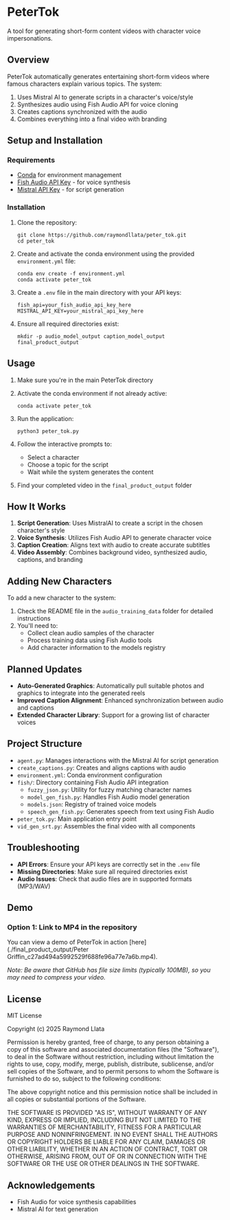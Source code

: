# PeterTok

A tool for generating short-form content videos with character voice impersonations.

## Overview

PeterTok automatically generates entertaining short-form videos where famous characters explain various topics. The system:

1. Uses Mistral AI to generate scripts in a character's voice/style
2. Synthesizes audio using Fish Audio API for voice cloning
3. Creates captions synchronized with the audio
4. Combines everything into a final video with branding

## Setup and Installation

### Requirements

- [Conda](https://docs.conda.io/en/latest/) for environment management
- [Fish Audio API Key](https://fish.audio/) - for voice synthesis
- [Mistral API Key](https://mistral.ai/) - for script generation

### Installation

1. Clone the repository:
   ```
   git clone https://github.com/raymondllata/peter_tok.git
   cd peter_tok
   ```

2. Create and activate the conda environment using the provided `environment.yml` file:
   ```
   conda env create -f environment.yml
   conda activate peter_tok
   ```

3. Create a `.env` file in the main directory with your API keys:
   ```
   fish_api=your_fish_audio_api_key_here
   MISTRAL_API_KEY=your_mistral_api_key_here
   ```

4. Ensure all required directories exist:
   ```
   mkdir -p audio_model_output caption_model_output final_product_output
   ```

## Usage

1. Make sure you're in the main PeterTok directory
2. Activate the conda environment if not already active:
   ```
   conda activate peter_tok
   ```
3. Run the application:
   ```
   python3 peter_tok.py
   ```
4. Follow the interactive prompts to:
   - Select a character
   - Choose a topic for the script
   - Wait while the system generates the content

5. Find your completed video in the `final_product_output` folder

## How It Works

1. **Script Generation**: Uses MistralAI to create a script in the chosen character's style
2. **Voice Synthesis**: Utilizes Fish Audio API to generate character voice
3. **Caption Creation**: Aligns text with audio to create accurate subtitles
4. **Video Assembly**: Combines background video, synthesized audio, captions, and branding

## Adding New Characters

To add a new character to the system:

1. Check the README file in the `audio_training_data` folder for detailed instructions
2. You'll need to:
   - Collect clean audio samples of the character
   - Process training data using Fish Audio tools
   - Add character information to the models registry

## Planned Updates

- **Auto-Generated Graphics**: Automatically pull suitable photos and graphics to integrate into the generated reels
- **Improved Caption Alignment**: Enhanced synchronization between audio and captions
- **Extended Character Library**: Support for a growing list of character voices

## Project Structure

- `agent.py`: Manages interactions with the Mistral AI for script generation
- `create_captions.py`: Creates and aligns captions with audio
- `environment.yml`: Conda environment configuration
- `fish/`: Directory containing Fish Audio API integration
  - `fuzzy_json.py`: Utility for fuzzy matching character names
  - `model_gen_fish.py`: Handles Fish Audio model generation
  - `models.json`: Registry of trained voice models
  - `speech_gen_fish.py`: Generates speech from text using Fish Audio
- `peter_tok.py`: Main application entry point
- `vid_gen_srt.py`: Assembles the final video with all components

## Troubleshooting

- **API Errors**: Ensure your API keys are correctly set in the `.env` file
- **Missing Directories**: Make sure all required directories exist
- **Audio Issues**: Check that audio files are in supported formats (MP3/WAV)

## Demo

### Option 1: Link to MP4 in the repository

You can view a demo of PeterTok in action [here](./final_product_output/Peter Griffin_c27ad494a5992529f688fe96a77e7a6b.mp4).

*Note: Be aware that GitHub has file size limits (typically 100MB), so you may need to compress your video.*

## License

MIT License

Copyright (c) 2025 Raymond Llata

Permission is hereby granted, free of charge, to any person obtaining a copy
of this software and associated documentation files (the "Software"), to deal
in the Software without restriction, including without limitation the rights
to use, copy, modify, merge, publish, distribute, sublicense, and/or sell
copies of the Software, and to permit persons to whom the Software is
furnished to do so, subject to the following conditions:

The above copyright notice and this permission notice shall be included in all
copies or substantial portions of the Software.

THE SOFTWARE IS PROVIDED "AS IS", WITHOUT WARRANTY OF ANY KIND, EXPRESS OR
IMPLIED, INCLUDING BUT NOT LIMITED TO THE WARRANTIES OF MERCHANTABILITY,
FITNESS FOR A PARTICULAR PURPOSE AND NONINFRINGEMENT. IN NO EVENT SHALL THE
AUTHORS OR COPYRIGHT HOLDERS BE LIABLE FOR ANY CLAIM, DAMAGES OR OTHER
LIABILITY, WHETHER IN AN ACTION OF CONTRACT, TORT OR OTHERWISE, ARISING FROM,
OUT OF OR IN CONNECTION WITH THE SOFTWARE OR THE USE OR OTHER DEALINGS IN THE
SOFTWARE.

## Acknowledgements

- Fish Audio for voice synthesis capabilities
- Mistral AI for text generation